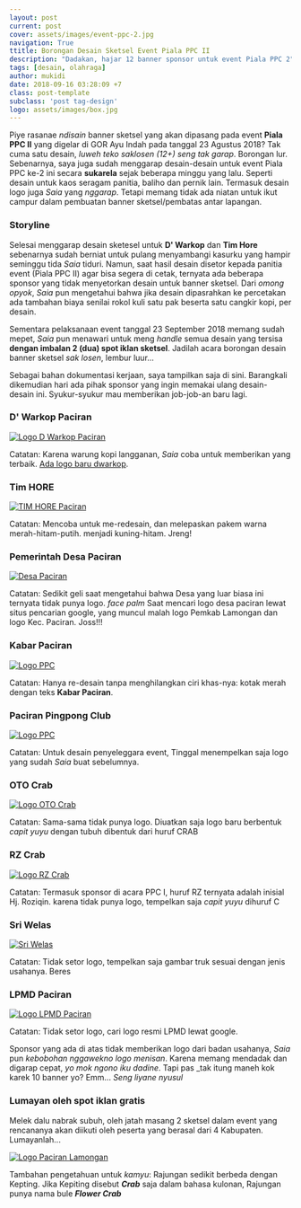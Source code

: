 ```yaml
---
layout: post
current: post
cover: assets/images/event-ppc-2.jpg
navigation: True
ttitle: Borongan Desain Sketsel Event Piala PPC II
description: "Dadakan, hajar 12 banner sponsor untuk event Piala PPC 2"
tags: [desain, olahraga]
author: mukidi
date: 2018-09-16 03:28:09 +7
class: post-template
subclass: 'post tag-design'
logo: assets/images/box.jpg
---
```

Piye rasanae _ndisain_ banner sketsel yang akan dipasang pada event **Piala PPC II** yang digelar di GOR Ayu Indah pada tanggal 23 Agustus 2018? Tak cuma satu desain, _luweh teko saklosen (12+) seng tak garap_. Borongan lur. Sebenarnya, saya juga sudah menggarap desain-desain untuk event Piala PPC ke-2 ini secara **sukarela** sejak beberapa minggu yang lalu. Seperti desain untuk kaos seragam panitia, baliho dan pernik lain. Termasuk desain logo juga _Saia_ yang _nggarap_. Tetapi memang tidak ada niatan untuk ikut campur dalam pembuatan banner sketsel/pembatas antar lapangan.

### Storyline
<!--
![Desain Grafis](https://3.bp.blogspot.com/-AF-_s700foM/V52yZuvyHCI/AAAAAAAAABM/zQsM2JepxhoysGTRslUKLDKRJzaPXUqsACLcB/s720/_-desaingrafis.jpg) 
-->
Selesai menggarap desain sketesel untuk **D' Warkop** dan **Tim Hore** sebenarnya sudah berniat untuk pulang menyambangi kasurku yang hampir seminggu tida _Saia_ tiduri. Namun, saat hasil desain disetor kepada panitia event (Piala PPC II) agar bisa segera di cetak, ternyata ada beberapa sponsor yang tidak menyetorkan desain untuk banner sketsel. Dari _omong opyok_, _Saia_ pun mengetahui bahwa jika desain dipasrahkan ke percetakan ada tambahan biaya senilai rokol kuli satu pak beserta satu cangkir kopi, per desain. 

Sementara pelaksanaan event tanggal 23 September 2018 memang sudah mepet, _Saia_ pun menawari untuk meng _handle_ semua desain yang tersisa **dengan imbalan 2 (dua) spot iklan sketsel**. Jadilah acara borongan desain banner sketsel _sak losen_, lembur luur...

Sebagai bahan dokumentasi kerjaan, saya tampilkan saja di sini. Barangkali dikemudian hari ada pihak sponsor yang ingin memakai ulang desain-desain ini. Syukur-syukur mau memberikan job-job-an baru lagi.

### D' Warkop Paciran

[![Logo D Warkop Paciran](https://i0.wp.com/www.paciran.com/assets/images/DWARKOP.jpg?resize=800,120)](https://www.paciran.com/assets/images/DWARKOP.jpg)

Catatan:  Karena warung kopi langganan, _Saia_ coba untuk memberikan yang terbaik. [Ada logo baru dwarkop](/desain-logo-dwarkop-paciran-corel-draw).

### Tim HORE

[![TIM HORE Paciran](https://i0.wp.com/www.paciran.com/assets/images/TIMHORE.jpg?resize=800,120)](https://www.paciran.com/assets/images/TIMHORE.jpg)

Catatan: Mencoba untuk me-redesain, dan melepaskan pakem warna merah-hitam-putih. menjadi kuning-hitam. Jreng!

### Pemerintah Desa Paciran

[![Desa Paciran](https://i0.wp.com/www.paciran.com/assets/images/Desa-Paciran.jpg?resize=800,120)](https://www.paciran.com/assets/images/Desa-Paciran.jpg)

Catatan: Sedikit geli saat mengetahui bahwa Desa yang luar biasa ini ternyata tidak punya logo. _face palm_ Saat mencari logo desa paciran lewat situs pencarian google, yang muncul malah logo Pemkab Lamongan dan logo Kec. Paciran. Joss!!!

### Kabar Paciran

[![Logo PPC](https://i0.wp.com/www.paciran.com/assets/images/KABAR_PACIRAN.jpg?resize=800,120)](https://www.paciran.com/assets/images/KABAR_PACIRAN.jpg)

Catatan: Hanya re-desain tanpa menghilangkan ciri khas-nya: kotak merah dengan teks **Kabar Paciran**.

### Paciran Pingpong Club

[![Logo PPC](https://i0.wp.com/www.paciran.com/assets/images/PPC2.jpg?resize=800,120)](https://www.paciran.com/assets/images/TIMHORE.jpg)

Catatan: Untuk desain penyeleggara event, Tinggal menempelkan saja logo yang sudah _Saia_ buat sebelumnya.

### OTO Crab

[![Logo OTO Crab](https://i0.wp.com/www.paciran.com/assets/images/otocrab.jpg?resize=800,120)](https://www.paciran.com/assets/images/otocrab.jpg)

Catatan: Sama-sama tidak punya logo. Diuatkan saja logo baru berbentuk _capit yuyu_ dengan tubuh dibentuk dari huruf CRAB

### RZ Crab

[![Logo RZ Crab](https://i0.wp.com/www.paciran.com/assets/images/RZcrab.jpg?resize=800,120)](https://www.paciran.com/assets/images/RZcrab.jpg)

Catatan: Termasuk sponsor di acara PPC I, huruf RZ ternyata adalah inisial Hj. Roziqin. karena tidak punya logo, tempelkan saja _capit yuyu_ dihuruf C

### Sri Welas

[![Sri Welas](https://i0.wp.com/www.paciran.com/assets/images/sri-welas.jpg?resize=800,120)](https://www.paciran.com/assets/images/sri-welas.jpg)

Catatan: Tidak setor logo, tempelkan saja gambar truk sesuai dengan jenis usahanya. Beres

### LPMD Paciran

[![Logo LPMD Paciran](https://i0.wp.com/www.paciran.com/assets/images/LPMD.jpg?resize=800,120)](https://www.paciran.com/assets/images/LPMD.jpg)

Catatan: Tidak setor logo, cari logo resmi LPMD lewat google.

Sponsor yang ada di atas tidak memberikan logo dari badan usahanya, _Saia_ pun _kebobohan nggawekno logo menisan_. Karena memang mendadak dan digarap cepat, _yo mok ngono iku dadine_. Tapi pas _tak itung maneh kok karek 10 banner yo? Emm... _Seng liyane nyusul_

### Lumayan oleh spot iklan gratis

Melek dalu nabrak subuh, oleh jatah masang 2 sketsel dalam event yang rencananya akan diikuti oleh peserta yang berasal dari 4 Kabupaten. Lumayanlah...

[![Logo Paciran Lamongan](https://i0.wp.com/www.paciran.com/assets/images/paciran.com.jpg?resize=800,120)](https://www.paciran.com/assets/images/paciran.com.jpg)

Tambahan pengetahuan untuk _kamyu_: Rajungan sedikit berbeda dengan Kepting. Jika Kepiting disebut _**Crab**_ saja dalam bahasa kulonan, Rajungan punya nama bule _**Flower Crab**_